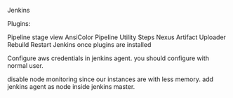 Jenkins

Plugins:



Pipeline stage view
AnsiColor
Pipeline Utility Steps
Nexus Artifact Uploader
Rebuild
Restart Jenkins once plugins are installed

Configure aws credentials in jenkins agent. you should configure with normal user.

disable node monitoring since our instances are with less memory. add jenkins agent as node inside jenkins master.